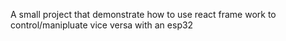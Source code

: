 A small project that demonstrate how to use react frame work to control/manipluate vice versa with an esp32
